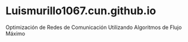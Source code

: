 # Luismurillo1067.cun.github.io
Optimización de Redes de Comunicación Utilizando Algoritmos de Flujo Máximo
